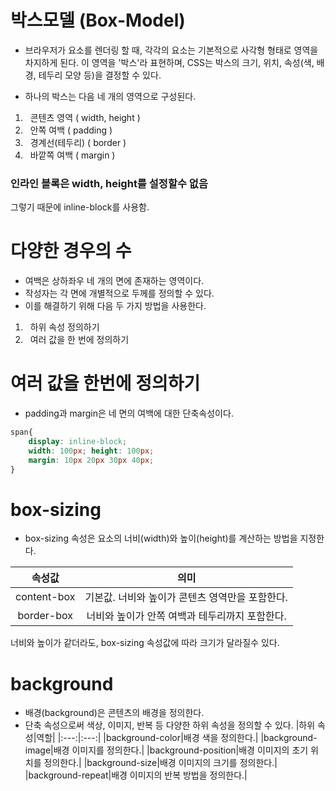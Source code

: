 # 박스모델 (Box-Model)

- 브라우저가 요소를 렌더링 할 때, 각각의 요소는 기본적으로 사각형 형태로 영역을 차지하게 된다. 이 영역을 '박스'라 표현하며, CSS는 박스의 크기, 위치, 속성(색, 배경, 테두리 모양 등)을 결정할 수 있다.

- 하나의 박스는 다음 네 개의 영역으로 구성된다.

1. &nbsp; 콘텐츠 영역 ( width, height )
2. &nbsp; 안쪽 여백 ( padding )
3. &nbsp; 경계선(테두리) ( border )
4. &nbsp; 바깥쪽 여백 ( margin )

### 인라인 블록은 width, height를 설정할수 없음
그렇기 때문에 inline-block를 사용함.

# 다양한 경우의 수
- 여백은 상하좌우 네 개의 면에 존재하는 영역이다. <br>
- 작성자는 각 면에 개별적으로 두께를 정의할 수 있다. <br>
- 이를 해결하기 위해 다음 두 가지 방법을 사용한다.
1. &nbsp; 하위 속성 정의하기
2. &nbsp; 여러 값을 한 번에 정의하기

#  여러 값을 한번에 정의하기
- padding과 margin은 네 면의 여백에 대한 단축속성이다.

```css
span{
    display: inline-block;
    width: 100px; height: 100px;
    margin: 10px 20px 30px 40px;
}
```

# box-sizing

- box-sizing 속성은 요소의 너비(width)와  높이(height)를 계산하는 방법을 지정한다.

|속성값|의미|
|:---:|:---:|
|content-box|기본값. 너비와 높이가 콘텐츠 영역만을 포함한다.|
|border-box|너비와 높이가 안쪽 여백과 테두리까지 포함한다.|

너비와 높이가 같더라도, box-sizing 속성값에 따라 크기가 달라질수 있다.

# background

- 배경(background)은 콘텐츠의 배경을 정의한다.
- 단축 속성으로써 색상, 이미지, 반복 등 다양한 하위 속성을 정의할 수 있다.
|하위 속성|역할|
|:---:|:---:|
|background-color|배경 색을 정의한다.|
|background-image|배경 이미지를 정의한다.|
|background-position|배경 이미지의 초기 위치를 정의한다.|
|background-size|배경 이미지의 크기를 정의한다.|
|background-repeat|배경 이미지의 반복 방법을 정의한다.|